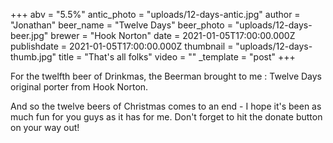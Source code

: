 +++
abv = "5.5%"
antic_photo = "uploads/12-days-antic.jpg"
author = "Jonathan"
beer_name = "Twelve Days"
beer_photo = "uploads/12-days-beer.jpg"
brewer = "Hook Norton"
date = 2021-01-05T17:00:00.000Z
publishdate = 2021-01-05T17:00:00.000Z
thumbnail = "uploads/12-days-thumb.jpg"
title = "That's all folks"
video = ""
_template = "post"
+++

For the twelfth beer of Drinkmas, the Beerman brought to me : Twelve Days original porter from Hook Norton.

And so the twelve beers of Christmas comes to an end - I hope it's been as much fun for you guys as it has for me. Don't forget to hit the donate button on your way out!
